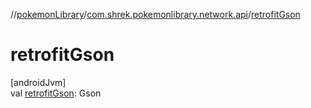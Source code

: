 //[pokemonLibrary](../../index.md)/[com.shrek.pokemonlibrary.network.api](index.md)/[retrofitGson](retrofit-gson.md)

# retrofitGson

[androidJvm]\
val [retrofitGson](retrofit-gson.md): <!---  GfmCommand {"@class":"org.jetbrains.dokka.gfm.ResolveLinkGfmCommand","dri":{"packageName":"com.google.gson","classNames":"Gson","callable":null,"target":{"@class":"org.jetbrains.dokka.links.PointingToDeclaration"},"extra":null}} --->Gson<!--- --->
